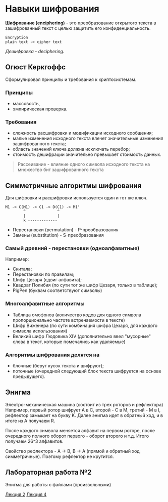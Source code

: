 # Навыки шифрования

**Шифрование (enciphering)** - это преобразование открытого текста в зашифрованный текст с целью защитить его конфиденциальность.

    Encryption
    plain text -> cipher text

*Дешифровка - deciphering.*

## Огюст Керкгоффс
Сформулировал принципы и требования к криптосистемам.

### Принципы
- массовость,
- эмпирическая проверка.

### Требования
- сложность расшифровки и модификации исходного сообщения;
- малые изменения исходного текста влечет значительные изменения зашифрованного текста;
- область значений ключа должна исключать перебор;
- стоимость дешифрации значительно превышает стоимость данных.

    
> Рассеивание - влияние одного символа исходного текста на множество бит зашифрованного текста

## Симметричные алгоритмы шифрования
Для шифровки и расшифровки используется один и тот же ключ.

    M1 -> C(M1) -> C1 -> D(C1) -> M1'
            ^              ^
            |              |
            k -------------

- Перестановки (permutation) - P-преобразования
- Замены (substitution) - S-преобразования

### Самый древний - перестановки (одноалфавитные)
Например:
- Скитала;
- Перестановки по правилам;
- Шифр Цезаря (сдвиг алфавита);
- Квадрат Полибия (по сути тот же шифр Цезаря, только в таблице);
- PigPen (буквам соответствуют символы)

### Многоалфавитные алгоритмы
- Таблица омофонов (количество кодов для одного символа пропорционально частоте встречаемости в тексте)
- Шифр Виженера (по сути комбинация шифра Цезаря, для каждого символа использования)
- Великий шифр Людовика XIV (дополнительно ввел "мусорные" слова в текст, которые помечались как удаляемые)

### Алгоритмы шифрования делятся на
- блочные (берут кусок текста и шифруют);
- поточные (очередной следующий блок текста шифруется на основе предыдущего).


## Энигма
Электро-механическая машина (состоит из трех роторов и рефлектора)
Например, первый ротор шифрует A в C, второй - C в M, третий - M в I, рефлектор замыкает на букву K. Далее энигма идет в обратный ход, и в итоге из A получаем R.

После каждого символа меняется алфавит на первом роторе, после очередного полного оборот первого - оборот второго и т.д. Итого получаем 26^3 алфавитов.

Свойство рефлектора - A -> B, B -> A (прямой и обратный ход симметричные). Поэтому рефлектор не крутится.


## Лабораторная работа №2
Энигма для работы с файлами (произвольными)

[Лекция 2](https://github.com/ilyasssklimov/bmstu_all/tree/sem_07/DataSecurity/lections/lection_02.md) 
[Лекция 4](https://github.com/ilyasssklimov/bmstu_all/tree/sem_07/DataSecurity/lections/lection_04.md)
